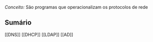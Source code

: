 *Conceito:* São programas que operacionalizam os protocolos de rede
## Sumário
[[DNS]]
[[DHCP]]
[[LDAP]]
[[AD]]
